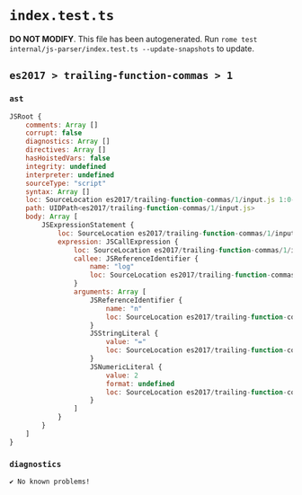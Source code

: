 # `index.test.ts`

**DO NOT MODIFY**. This file has been autogenerated. Run `rome test internal/js-parser/index.test.ts --update-snapshots` to update.

## `es2017 > trailing-function-commas > 1`

### `ast`

```javascript
JSRoot {
	comments: Array []
	corrupt: false
	diagnostics: Array []
	directives: Array []
	hasHoistedVars: false
	integrity: undefined
	interpreter: undefined
	sourceType: "script"
	syntax: Array []
	loc: SourceLocation es2017/trailing-function-commas/1/input.js 1:0-1:16
	path: UIDPath<es2017/trailing-function-commas/1/input.js>
	body: Array [
		JSExpressionStatement {
			loc: SourceLocation es2017/trailing-function-commas/1/input.js 1:0-1:16
			expression: JSCallExpression {
				loc: SourceLocation es2017/trailing-function-commas/1/input.js 1:0-1:15
				callee: JSReferenceIdentifier {
					name: "log"
					loc: SourceLocation es2017/trailing-function-commas/1/input.js 1:0-1:3 (log)
				}
				arguments: Array [
					JSReferenceIdentifier {
						name: "n"
						loc: SourceLocation es2017/trailing-function-commas/1/input.js 1:4-1:5 (n)
					}
					JSStringLiteral {
						value: "="
						loc: SourceLocation es2017/trailing-function-commas/1/input.js 1:7-1:10
					}
					JSNumericLiteral {
						value: 2
						format: undefined
						loc: SourceLocation es2017/trailing-function-commas/1/input.js 1:12-1:13
					}
				]
			}
		}
	]
}
```

### `diagnostics`

```
✔ No known problems!

```
